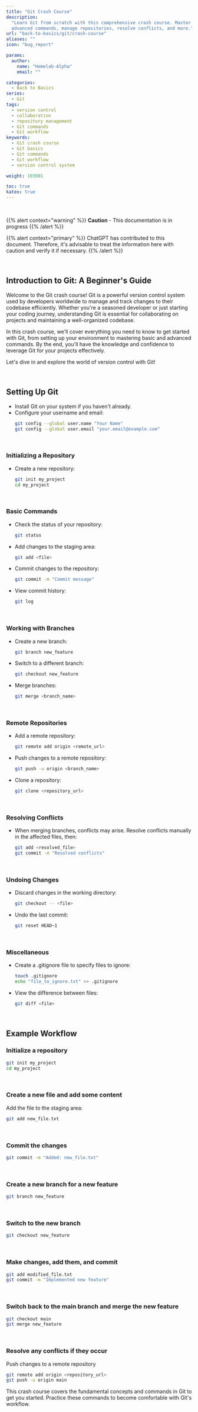 ```yaml
---
title: "Git Crash Course"
description:
  "Learn Git from scratch with this comprehensive crash course. Master basic and
  advanced commands, manage repositories, resolve conflicts, and more."
url: "back-to-basics/git/crash-course"
aliases: ""
icon: "bug_report"

params:
  author:
    name: "Homelab-Alpha"
    email: ""

categories:
  - Back to Basics
series:
  - Git
tags:
  - version control
  - collaboration
  - repository management
  - Git commands
  - Git workflow
keywords:
  - Git crash course
  - Git basics
  - Git commands
  - Git workflow
  - version control system

weight: 103001

toc: true
katex: true
---
```


<br />

{{% alert context="warning" %}}
**Caution** - This documentation is in progress
{{% /alert %}}

{{% alert context="primary" %}}
ChatGPT has contributed to this
document. Therefore, it's advisable to treat the information here with caution
and verify it if necessary.
{{% /alert %}}

<br />

## Introduction to Git: A Beginner's Guide

Welcome to the Git crash course! Git is a powerful version control system used
by developers worldwide to manage and track changes to their codebase
efficiently. Whether you're a seasoned developer or just starting your coding
journey, understanding Git is essential for collaborating on projects and
maintaining a well-organized codebase.

In this crash course, we'll cover everything you need to know to get started
with Git, from setting up your environment to mastering basic and advanced
commands. By the end, you'll have the knowledge and confidence to leverage Git
for your projects effectively.

Let's dive in and explore the world of version control with Git!

<br />

## Setting Up Git

- Install Git on your system if you haven't already.
- Configure your username and email:
  ```bash
  git config --global user.name "Your Name"
  git config --global user.email "your.email@example.com"
  ```

<br />

### Initializing a Repository

- Create a new repository:
  ```bash
  git init my_project
  cd my_project
  ```

<br />

### Basic Commands

- Check the status of your repository:
  ```bash
  git status
  ```
- Add changes to the staging area:
  ```bash
  git add <file>
  ```
- Commit changes to the repository:
  ```bash
  git commit -m "Commit message"
  ```
- View commit history:
  ```bash
  git log
  ```

<br />

### Working with Branches

- Create a new branch:
  ```bash
  git branch new_feature
  ```
- Switch to a different branch:
  ```bash
  git checkout new_feature
  ```
- Merge branches:
  ```bash
  git merge <branch_name>
  ```

<br />

### Remote Repositories

- Add a remote repository:
  ```bash
  git remote add origin <remote_url>
  ```
- Push changes to a remote repository:
  ```bash
  git push -u origin <branch_name>
  ```
- Clone a repository:
  ```bash
  git clone <repository_url>
  ```

<br />

### Resolving Conflicts

- When merging branches, conflicts may arise. Resolve conflicts manually in the
  affected files, then:
  ```bash
  git add <resolved_file>
  git commit -m "Resolved conflicts"
  ```

<br />

### Undoing Changes

- Discard changes in the working directory:
  ```bash
  git checkout -- <file>
  ```
- Undo the last commit:
  ```bash
  git reset HEAD~1
  ```

<br />

### Miscellaneous

- Create a .gitignore file to specify files to ignore:

  ```bash
  touch .gitignore
  echo "file_to_ignore.txt" >> .gitignore
  ```

- View the difference between files:

  ```bash
  git diff <file>
  ```

<br />

## Example Workflow

### Initialize a repository

```bash
git init my_project
cd my_project
```

<br />

### Create a new file and add some content

Add the file to the staging area:

```bash
git add new_file.txt
```

<br />

### Commit the changes

```bash
git commit -m "Added: new_file.txt"
```

<br />

### Create a new branch for a new feature

```bash
git branch new_feature
```

<br />

### Switch to the new branch

```bash
git checkout new_feature
```

<br />

### Make changes, add them, and commit

```bash
git add modified_file.txt
git commit -m "Implemented new feature"
```

<br />

### Switch back to the main branch and merge the new feature

```bash
git checkout main
git merge new_feature
```

<br />

### Resolve any conflicts if they occur

Push changes to a remote repository

```bash
git remote add origin <repository_url>
git push -u origin main
```

This crash course covers the fundamental concepts and commands in Git to get you
started. Practice these commands to become comfortable with Git's workflow.
